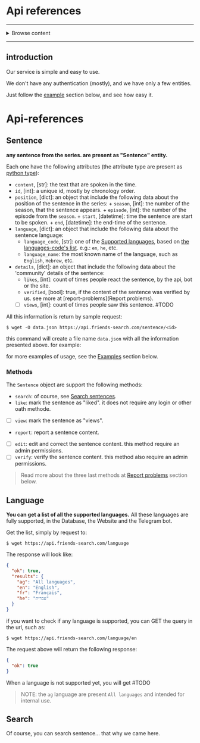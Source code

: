 # Api references
___
<div>
<details>
<summary>Browse content</summary>
<ul>
<li><a href="#introduction">Introduction</a></li>
<li><a href="#api-references">Api-references</a></li>
<li><a href="#examples">Examples</a></li>
<li><a href="#contribute">Contribute</a></li>
</ul>
</details>
</div>

___
## introduction
Our service is simple and easy to use.

We don't have any authentication (mostly), and we have only a few entities.

Just follow the [example](#examples) section below, and see how easy it.

# Api-references

## Sentence
__any sentence from the series. are present as "Sentence" entity.__

Each one have the following attributes (the attribute type are present as [python type](https://docs.python.org/3/library/stdtypes.html)):

- `content`, [str]: the text that are spoken in the time.
- `id`, [int]: a unique id, mostly by chronology order.
- `position`, [dict]: an object that include the following data about the position of the sentence in the series:
      + `season`, [int]: tne number of the season, that the sentence appears.
      + `episode`, [int]: the number of the episode from the `season`.
      + `start`, [datetime]: time the sentence are start to be spoken.
      + `end`, [datetime]: the end-time of the sentence. 
- `language`, [dict]: an object that include the following data about the sentence language: 
    + `language_code`, [str]: one of the [Supported languages](#language), based on [the languages-code's list](https://www.science.co.il/language/Codes.php). e.g.: `en`, `he`, etc.
    + `language_name`: the most known name of the language, such as `English`, `Hebrew`, etc. 
- `details`, [dict]: an object that include the following data about the 'community' details of the sentence:
    + `likes`, [int]: count of times people react the sentence, by the api, bot or the site.
    + `verified`, [bool]: true, if the content of the sentence was verified by us. see more at [report-problems](Report problems).
    + [ ] `views`, [int]: count of times people saw this sentence. #TODO

All this information is return by sample request:
```shell
$ wget -O data.json https://api.friends-search.com/sentence/<id>
```
this command will create a file name `data.json` with all the information presented above. for example:

for more examples of usage, see the [Examples](#examples) section below.

### Methods
The `Sentence` object are support the following methods:

- `search`: of course, see [Search sentences](#search).
- `like`: mark the sentence as "liked". it does not require any login or other oath methode.
- [ ] `view`: mark the sentence as "views".
- `report`: report a sentence content. 
- [ ] `edit`: edit and correct the sentence content. this method require an admin permissions. 
- [ ] `verify`: verify the sentence content. this method also require an admin permissions.
> Read more about the three last methods at [Report problems](report-problems) section below.

## Language
__You can get a list of all the supported languages.__
All these languages are fully supported, in the Database, the Website and the Telegram bot.

Get the list, simply by request to:
```shell
$ wget https://api.friends-search.com/language
```
The response will look like:
```json
{
  "ok": true, 
  "results": {
    "ag": "All languages", 
    "en": "English", 
    "fr": "Français", 
    "he": "עברית"
  }
}
```

if you want to check if any language is supported, you can GET the query in the url, such as:
```shell
$ wget https://api.friends-search.com/language/en
```
The request above will return the following response:
```json
{
  "ok": true
}
```
When a language is not supported yet, you will get #TODO

> NOTE: the `ag` language are present `All languages` and intended for internal use.

## Search
Of course, you can search sentence... that why we came here.
